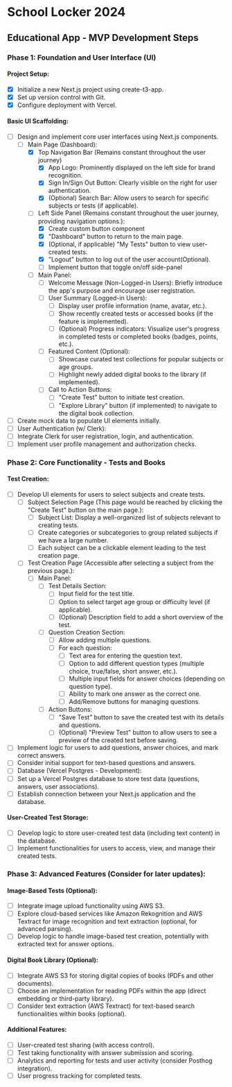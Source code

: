 # School Locker 2024

## Educational App - MVP Development Steps

### Phase 1: Foundation and User Interface (UI)

#### Project Setup:

- [x] Initialize a new Next.js project using create-t3-app.
- [x] Set up version control with Git.
- [x] Configure deployment with Vercel.

#### Basic UI Scaffolding:

- [ ] Design and implement core user interfaces using Next.js components.
  - [ ] Main Page (Dashboard):
    - [x] Top Navigation Bar (Remains constant throughout the user journey)
      - [x] App Logo: Prominently displayed on the left side for brand recognition.
      - [x] Sign In/Sign Out Button: Clearly visible on the right for user authentication.
      - [x] (Optional) Search Bar: Allow users to search for specific subjects or tests (if applicable).
    - [ ] Left Side Panel (Remains constant throughout the user journey, providing navigation options.):
      - [x] Create custom button component
      - [x] "Dashboard" button to return to the main page.
      - [x] (Optional, if applicable) "My Tests" button to view user-created tests.
      - [x] "Logout" button to log out of the user account(Optional).
      - [ ] Implement button that toggle on/off side-panel
    - [ ] Main Panel:
      - [ ] Welcome Message (Non-Logged-in Users): Briefly introduce the app's purpose and encourage user registration.
      - [ ] User Summary (Logged-in Users):
        - [ ] Display user profile information (name, avatar, etc.).
        - [ ] Show recently created tests or accessed books (if the feature is implemented).
        - [ ] (Optional) Progress indicators: Visualize user's progress in completed tests or completed books (badges, points, etc.).
      - [ ] Featured Content (Optional):
        - [ ] Showcase curated test collections for popular subjects or age groups.
        - [ ] Highlight newly added digital books to the library (if implemented).
      - [ ] Call to Action Buttons:
        - [ ] "Create Test" button to initiate test creation.
        - [ ] "Explore Library" button (if implemented) to navigate to the digital book collection.
- [ ] Create mock data to populate UI elements initially.
- [ ] User Authentication (w/ Clerk):
- [ ] Integrate Clerk for user registration, login, and authentication.
- [ ] Implement user profile management and authorization checks.

### Phase 2: Core Functionality - Tests and Books

#### Test Creation:

- [ ] Develop UI elements for users to select subjects and create tests.
  - [ ] Subject Selection Page (This page would be reached by clicking the "Create Test" button on the main page.):
    - [ ] Subject List: Display a well-organized list of subjects relevant to creating tests.
    - [ ] Create categories or subcategories to group related subjects if we have a large number.
    - [ ] Each subject can be a clickable element leading to the test creation page.
  - [ ] Test Creation Page (Accessible after selecting a subject from the previous page.):
    - [ ] Main Panel:
      - [ ] Test Details Section:
        - [ ] Input field for the test title.
        - [ ] Option to select target age group or difficulty level (if applicable).
        - [ ] (Optional) Description field to add a short overview of the test.
      - [ ] Question Creation Section:
        - [ ] Allow adding multiple questions.
        - [ ] For each question:
          - [ ] Text area for entering the question text.
          - [ ] Option to add different question types (multiple choice, true/false, short answer, etc.).
          - [ ] Multiple input fields for answer choices (depending on question type).
          - [ ] Ability to mark one answer as the correct one.
          - [ ] Add/Remove buttons for managing questions.
      - [ ] Action Buttons:
        - [ ] "Save Test" button to save the created test with its details and questions.
        - [ ] (Optional) "Preview Test" button to allow users to see a preview of the created test before saving.
- [ ] Implement logic for users to add questions, answer choices, and mark correct answers.
- [ ] Consider initial support for text-based questions and answers.
- [ ] Database (Vercel Postgres - Development):
- [ ] Set up a Vercel Postgres database to store test data (questions, answers, user associations).
- [ ] Establish connection between your Next.js application and the database.

#### User-Created Test Storage:

- [ ] Develop logic to store user-created test data (including text content) in the database.
- [ ] Implement functionalities for users to access, view, and manage their created tests.

### Phase 3: Advanced Features (Consider for later updates):

#### Image-Based Tests (Optional):

- [ ] Integrate image upload functionality using AWS S3.
- [ ] Explore cloud-based services like Amazon Rekognition and AWS Textract for image recognition and text extraction (optional, for advanced parsing).
- [ ] Develop logic to handle image-based test creation, potentially with extracted text for answer options.

#### Digital Book Library (Optional):

- [ ] Integrate AWS S3 for storing digital copies of books (PDFs and other documents).
- [ ] Choose an implementation for reading PDFs within the app (direct embedding or third-party library).
- [ ] Consider text extraction (AWS Textract) for text-based search functionalities within books (optional).

#### Additional Features:

- [ ] User-created test sharing (with access control).
- [ ] Test taking functionality with answer submission and scoring.
- [ ] Analytics and reporting for tests and user activity (consider Posthog integration).
- [ ] User progress tracking for completed tests.
